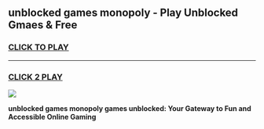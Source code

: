 
## unblocked games monopoly - Play Unblocked Gmaes & Free
<h3>
<a href="https://news.freeplayer.one?title=unblocked_games_monopoly&ref=23F">CLICK TO PLAY</a></h3>
<hr>

<h3>
<a href="https://news.freeplayer.one?title=unblocked_games_monopoly&ref=23F">CLICK 2 PLAY</a>
  
</h3>

<a href="https://news.freeplayer.one?title=unblocked_games_monopoly&ref=23F/"><img src="https://clearcache.store/games.png"></a>


**unblocked games monopoly games unblocked: Your Gateway to Fun and Accessible Online Gaming**
